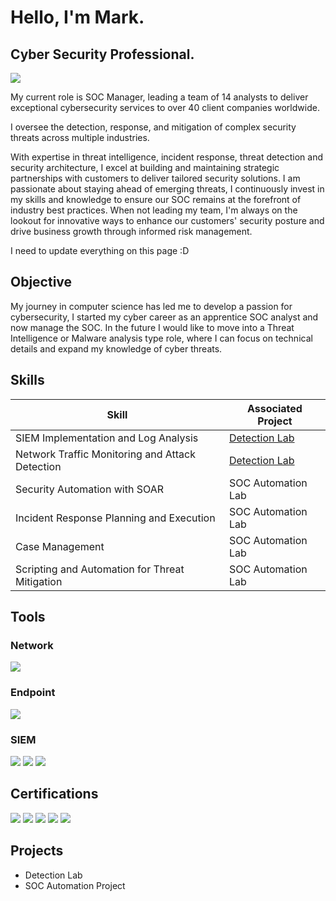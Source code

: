 
# Hello, I'm Mark. 
## Cyber Security Professional.
<a href="https://www.linkedin.com/in/mark-cardiff/"><img src="https://img.shields.io/badge/-LinkedIn-0072b1?&style=for-the-badge&logo=linkedin&logoColor=white" /></a>

My current role is SOC Manager, leading a team of 14 analysts to deliver exceptional cybersecurity services to over 40 client companies worldwide.

I oversee the detection, response, and mitigation of complex security threats across multiple industries. 

With expertise in threat intelligence, incident response, threat detection and security architecture, I excel at building and maintaining strategic partnerships with customers to deliver tailored security solutions. I am passionate about staying ahead of emerging threats, I continuously invest in my skills and knowledge to ensure our SOC remains at the forefront of industry best practices. When not leading my team, I'm always on the lookout for innovative ways to enhance our customers' security posture and drive business growth through informed risk management.

I need to update everything on this page :D

## Objective

My journey in computer science has led me to develop a passion for cybersecurity, I started my cyber career as an apprentice SOC analyst and now manage the SOC. In the future I would like to move into a Threat Intelligence or Malware analysis type role, where I can focus on technical details and expand my knowledge of cyber threats.

## Skills

| Skill                                         | Associated Project         |
|-----------------------------------------------|----------------------------|
| SIEM Implementation and Log Analysis          | <a href="https://google.com">Detection Lab</a>|
| Network Traffic Monitoring and Attack Detection | <a href="https://google.com">Detection Lab</a>|
| Security Automation with SOAR         | SOC Automation Lab|
| Incident Response Planning and Execution      | SOC Automation Lab|
| Case Management                  | SOC Automation Lab|
| Scripting and Automation for Threat Mitigation | SOC Automation Lab|

## Tools

### Network
<div>
    <img src="https://img.shields.io/badge/-Wireshark-1679A7?&style=for-the-badge&logo=Wireshark&logoColor=white" />
</div>

### Endpoint
<div>
    <img src="https://img.shields.io/badge/-Microsoft_Defender_for_Endpoint-00A4EF?&style=for-the-badge&logo=Microsoft&logoColor=white" />
</div>

### SIEM
<div>
    <img src="https://img.shields.io/badge/-Splunk-000000?&style=for-the-badge&logo=Splunk&logoColor=white" />
    <img src="https://img.shields.io/badge/-Elastic-005571?&style=for-the-badge&logo=Elastic&logoColor=white" />
    <img src="https://img.shields.io/badge/-QRadar-blue?&style=for-the-badge&logo=IBM&logoColor=white" />
</div>

## Certifications
<div>
<img src="https://img.shields.io/badge/-Security%2B-FF0000?&style=for-the-badge&logo=CompTIA&logoColor=white" />
<img src="https://img.shields.io/badge/-Network%2B-007ACC?&style=for-the-badge&logo=CompTIA&logoColor=white" />
<img src="https://img.shields.io/badge/-CYSA%2B-00FF00?&style=for-the-badge&logo=CompTIA&logoColor=white" />
<img src="https://img.shields.io/badge/-Pentest%2B-FFA500?&style=for-the-badge&logo=CompTIA&logoColor=white" />
<img src="https://img.shields.io/badge/-CASP%2B-800080?&style=for-the-badge&logo=CompTIA&logoColor=white" />
</div>

## Projects
- Detection Lab
- SOC Automation Project

